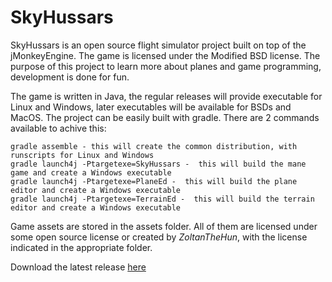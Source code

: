 # SkyHussars

SkyHussars is an open source flight simulator project built on top of the jMonkeyEngine. The game is licensed under the Modified BSD license.
The purpose of this project to learn more about planes and game programming, development is done for fun. 

The game is written in Java, the regular releases will provide executable for Linux and Windows, later executables will be available for BSDs and MacOS. 
The project can be easily built with gradle. There are 2 commands available to achive this:
```
gradle assemble - this will create the common distribution, with runscripts for Linux and Windows
gradle launch4j -Ptargetexe=SkyHussars -  this will build the mane game and create a Windows executable
gradle launch4j -Ptargetexe=PlaneEd -  this will build the plane editor and create a Windows executable
gradle launch4j -Ptargetexe=TerrainEd -  this will build the terrain editor and create a Windows executable
```
Game assets are stored in the assets folder. All of them are licensed under some open source license or created by _ZoltanTheHun_, with the license indicated in the appropriate folder.

Download the latest release [here](https://github.com/ZoltanTheHun/SkyHussars/releases/tag/R11)

